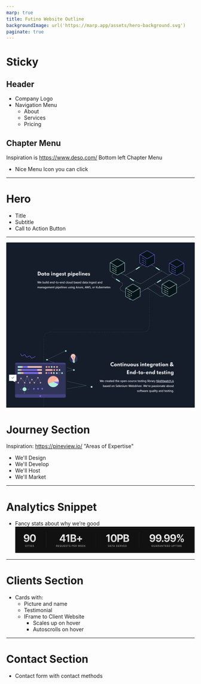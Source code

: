 ```yaml
---
marp: true
title: Futino Website Outline
backgroundImage: url('https://marp.app/assets/hero-background.svg')
paginate: true
---
```


# Sticky

## Header

- Company Logo
- Navigation Menu
    - About
    - Services
    - Pricing

## Chapter Menu

Inspiration is https://www.deso.com/ Bottom left Chapter Menu
- Nice Menu Icon you can click

---

# Hero

- Title
- Subtitle
- Call to Action Button

---

![bg left](./Journey%20Example.png)

# Journey Section

Inspiration:
https://pineview.io/ "Areas of Expertise"
- We'll Design
- We'll Develop
- We'll Host
- We'll Market

---

# Analytics Snippet

- Fancy stats about why we’re good
![w:screen h:100](./analytics.png)

---

# Clients Section

- Cards with:
    - Picture and name
    - Testimonial
    - IFrame to Client Website
        - Scales up on hover
        - Autoscrolls on hover

---

# Contact Section
- Contact form with contact methods